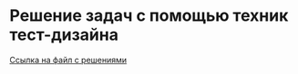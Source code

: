 # Решение задач с помощью техник тест-дизайна
[Ссылка на файл с решениями](https://docs.google.com/spreadsheets/d/19wHzx7XP1T_ocB7OjrbyymPUE07cJoqBIJD-bBRaIj8/edit?usp=sharing)
